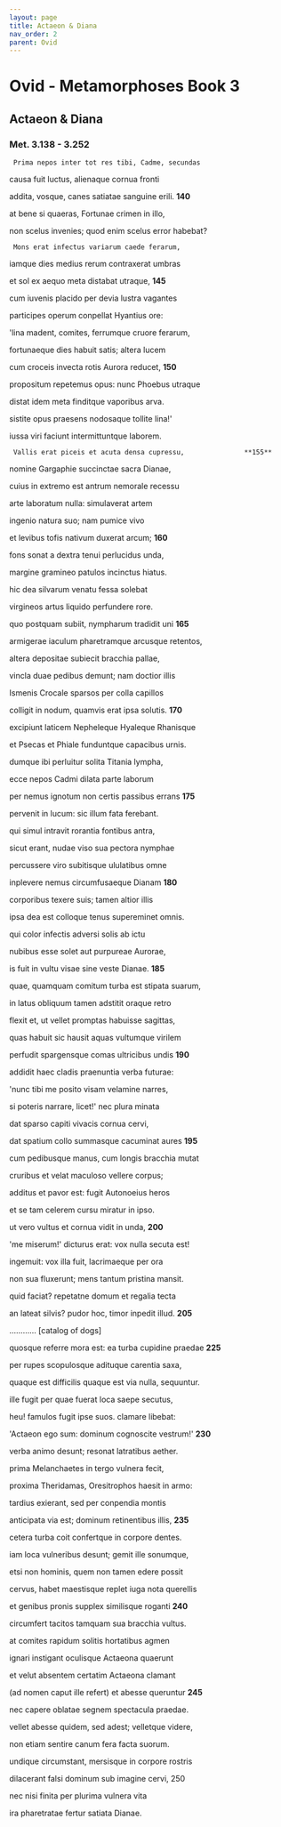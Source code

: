 ```yaml
---
layout: page
title: Actaeon & Diana
nav_order: 2
parent: Ovid
---
```


# Ovid - Metamorphoses Book 3

## Actaeon & Diana
### Met. 3.138 - 3.252


     Prima nepos inter tot res tibi, Cadme, secundas

causa fuit luctus, alienaque cornua fronti

addita, vosque, canes satiatae sanguine erili.               **140**

at bene si quaeras, Fortunae crimen in illo,

non scelus invenies; quod enim scelus error habebat?

     Mons erat infectus variarum caede ferarum,

iamque dies medius rerum contraxerat umbras

et sol ex aequo meta distabat utraque,               **145**

cum iuvenis placido per devia lustra vagantes

participes operum conpellat Hyantius ore:

'lina madent, comites, ferrumque cruore ferarum,

fortunaeque dies habuit satis; altera lucem

cum croceis invecta rotis Aurora reducet,               **150**

propositum repetemus opus: nunc Phoebus utraque

distat idem meta finditque vaporibus arva.

sistite opus praesens nodosaque tollite lina!'

iussa viri faciunt intermittuntque laborem.

     Vallis erat piceis et acuta densa cupressu,               **155**

nomine Gargaphie succinctae sacra Dianae,

cuius in extremo est antrum nemorale recessu

arte laboratum nulla: simulaverat artem

ingenio natura suo; nam pumice vivo

et levibus tofis nativum duxerat arcum;               **160**

fons sonat a dextra tenui perlucidus unda,

margine gramineo patulos incinctus hiatus.

hic dea silvarum venatu fessa solebat

virgineos artus liquido perfundere rore.

quo postquam subiit, nympharum tradidit uni               **165**

armigerae iaculum pharetramque arcusque retentos,

altera depositae subiecit bracchia pallae,

vincla duae pedibus demunt; nam doctior illis

Ismenis Crocale sparsos per colla capillos

colligit in nodum, quamvis erat ipsa solutis.               **170**

excipiunt laticem Nepheleque Hyaleque Rhanisque

et Psecas et Phiale funduntque capacibus urnis.

dumque ibi perluitur solita Titania lympha,

ecce nepos Cadmi dilata parte laborum

per nemus ignotum non certis passibus errans               **175**

pervenit in lucum: sic illum fata ferebant.

qui simul intravit rorantia fontibus antra,

sicut erant, nudae viso sua pectora nymphae

percussere viro subitisque ululatibus omne

inplevere nemus circumfusaeque Dianam               **180**

corporibus texere suis; tamen altior illis

ipsa dea est colloque tenus supereminet omnis.

qui color infectis adversi solis ab ictu

nubibus esse solet aut purpureae Aurorae,

is fuit in vultu visae sine veste Dianae.               **185**

quae, quamquam comitum turba est stipata suarum,

in latus obliquum tamen adstitit oraque retro

flexit et, ut vellet promptas habuisse sagittas,

quas habuit sic hausit aquas vultumque virilem

perfudit spargensque comas ultricibus undis               **190**

addidit haec cladis praenuntia verba futurae:

'nunc tibi me posito visam velamine narres,

si poteris narrare, licet!' nec plura minata

dat sparso capiti vivacis cornua cervi,

dat spatium collo summasque cacuminat aures               **195**

cum pedibusque manus, cum longis bracchia mutat

cruribus et velat maculoso vellere corpus;

additus et pavor est: fugit Autonoeius heros

et se tam celerem cursu miratur in ipso.

ut vero vultus et cornua vidit in unda,               **200**

'me miserum!' dicturus erat: vox nulla secuta est!

ingemuit: vox illa fuit, lacrimaeque per ora

non sua fluxerunt; mens tantum pristina mansit.

quid faciat? repetatne domum et regalia tecta

an lateat silvis? pudor hoc, timor inpedit illud.               **205**

………… [catalog of dogs]

quosque referre mora est: ea turba cupidine praedae               **225**

per rupes scopulosque adituque carentia saxa,

quaque est difficilis quaque est via nulla, sequuntur.

ille fugit per quae fuerat loca saepe secutus,

heu! famulos fugit ipse suos. clamare libebat:

'Actaeon ego sum: dominum cognoscite vestrum!'               **230**

verba animo desunt; resonat latratibus aether.

prima Melanchaetes in tergo vulnera fecit,

proxima Theridamas, Oresitrophos haesit in armo:

tardius exierant, sed per conpendia montis

anticipata via est; dominum retinentibus illis,               **235**

cetera turba coit confertque in corpore dentes.

iam loca vulneribus desunt; gemit ille sonumque,

etsi non hominis, quem non tamen edere possit

cervus, habet maestisque replet iuga nota querellis

et genibus pronis supplex similisque roganti               **240**

circumfert tacitos tamquam sua bracchia vultus.

at comites rapidum solitis hortatibus agmen

ignari instigant oculisque Actaeona quaerunt

et velut absentem certatim Actaeona clamant

(ad nomen caput ille refert) et abesse queruntur               **245**

nec capere oblatae segnem spectacula praedae.

vellet abesse quidem, sed adest; velletque videre,

non etiam sentire canum fera facta suorum.

undique circumstant, mersisque in corpore rostris

dilacerant falsi dominum sub imagine cervi,                250

nec nisi finita per plurima vulnera vita

ira pharetratae fertur satiata Dianae.
